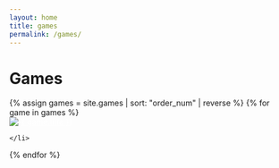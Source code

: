 ```yaml
---
layout: home
title: games
permalink: /games/
---
```


<style>
    .game-list {
        list-style-type: none;
        margin: 0;
        padding:0;
        display: block;
        width:100%;
    }
    .game-list a {
        cursor: pointer;
        color: white;
        width: 640px;
        overflow: hidden;
        display: block;
    }

    .game-list a img {
        transform: scale(1);
        transition: transform .5s ease;
    }

    .game-list a:hover img {
        transform: scale(1.04);
    }
</style>

<h1>Games</h1>
<ul class="game-list">
{% assign games = site.games | sort: "order_num" | reverse %}
{% for game in games %}
    <li class="game">
        <a href="{{ game.url }}">
            <img src="/assets/{{game.url}}/cover_image.png" alt="{{ game.title }}"/>
        </a>
        
    </li>
{% endfor %}
</ul>